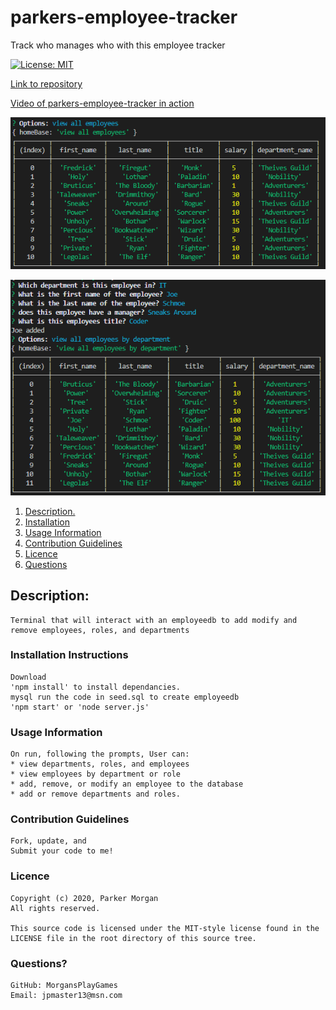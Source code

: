 # parkers-employee-tracker
Track who manages who with this employee tracker

[![License: MIT](https://img.shields.io/badge/License-MIT-yellow.svg)](https://opensource.org/licenses/MIT)

[Link to repository](https://github.com/MorgansPlayGames/parkers-employee-tracker)

[Video of parkers-employee-tracker in action](https://drive.google.com/file/d/1F-Ua20hTp_jy1ZsOoWI9o9vWXVzCyvvH/view)

![View All Employees](./images/Screenshot1.png)

![View Employees by Department](./images/Screenshot2.png)


1. [ Description. ](#description)
2. [ Installation ](#installation-instructions)
3. [ Usage Information ](#usage-information)
4. [ Contribution Guidelines ](#contribution-guidelines)
5. [ Licence ](#licence)
6. [ Questions ](#questions?)

## Description:
    Terminal that will interact with an employeedb to add modify and remove employees, roles, and departments

### Installation Instructions
    Download
    'npm install' to install dependancies.
    mysql run the code in seed.sql to create employeedb
    'npm start' or 'node server.js'  
 
### Usage Information
    On run, following the prompts, User can:
    * view departments, roles, and employees
    * view employees by department or role
    * add, remove, or modify an employee to the database
    * add or remove departments and roles.


### Contribution Guidelines
    Fork, update, and
    Submit your code to me!

### Licence 
    Copyright (c) 2020, Parker Morgan
    All rights reserved.
        
    This source code is licensed under the MIT-style license found in the
    LICENSE file in the root directory of this source tree.

### Questions?
    GitHub: MorgansPlayGames
    Email: jpmaster13@msn.com
